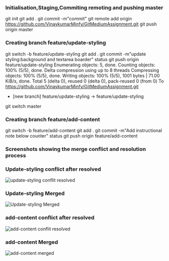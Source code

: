
### Initialisation,Staging,Commiting remoting and pushing master 
git init
git add .
git commit -m"commit"
git remote add origin https://github.com/VinaykumarMinfy/GitMediumAssignment.git
git push origin master

### Creating branch feature/update-styling
git switch -b feature/update-styling
git add .
git commit -m"update styling:background and textarea boarder"
status
git push origin feature/update-styling
Enumerating objects: 5, done.
Counting objects: 100% (5/5), done.
Delta compression using up to 8 threads
Compressing objects: 100% (5/5), done.
Writing objects: 100% (5/5), 1001 bytes | 71.00 KiB/s, done.
Total 5 (delta 0), reused 0 (delta 0), pack-reused 0 (from 0)
To https://github.com/VinaykumarMinfy/GitMediumAssignment.git
 * [new branch]      feature/update-styling -> feature/update-styling
   
git switch master

 ### Creating branch feature/add-content
 git switch -b feature/add-content
git add .
git commit -m"Add instructional note below counter"
status
git push origin feature/add-content

### Screenshots showing the merge conflict and resolution process
### Update-styling conflict after resolved
![update-styling conflit resolved](https://github.com/user-attachments/assets/fe3c76d2-80cc-4fa0-9c0a-90d44d1ef33f)
### Update-styling Merged
![Update-styling Merged](https://github.com/user-attachments/assets/2c87e07c-c3a2-4ee9-a8e7-5931b9114ac1)
### add-content conflict after resolved
![add-content conflit resolved](https://github.com/user-attachments/assets/2c06e291-2398-4d23-87ff-c73b7e6bbe14)
### add-content Merged
![add-content merged](https://github.com/user-attachments/assets/1273d565-957e-412b-9b5e-8730709085f3)

